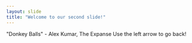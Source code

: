 ```yaml
---
layout: slide
title: "Welcome to our second slide!"
---
```

"Donkey Balls" - Alex Kumar, The Expanse
Use the left arrow to go back!
